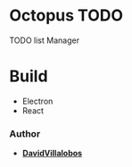 # Octopus TODO

TODO list Manager

# Build

* Electron  
* React  

### Author 

* **[DavidVillalobos](https://github.com/DavidVillalobos)** 
